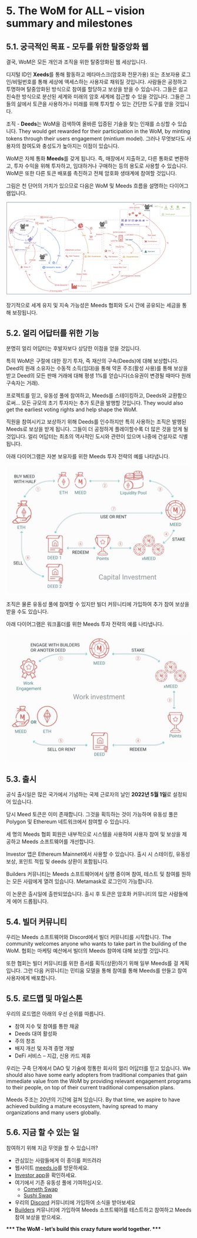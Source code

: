 # 5. The WoM for ALL – vision summary and milestones

## 5.1. 궁극적인 목표 - 모두를 위한 탈중앙화 웹

결국, WoM은 모든 개인과 조직을 위한 탈중앙화된 웹 세상입니다.

디지털 ID인 **Xeeds**를 통해 활동하고 메타마스크(암호화 전문가용) 또는 초보자용 로그인/비밀번호를 통해 세상에 액세스하는 사용자로 채워질 것입니다. 사람들은 공정하고 투명하며 탈중앙화된 방식으로 참여를 할당하고 보상을 받을 수 있습니다. 그들은 쉽고 친숙한 방식으로 분산된 세계와 미래의 암호 세계에 접근할 수 있을 것입니다. 그들은 그들의 삶에서 토큰을 사용하거나 미래를 위해 투자할 수 있는 간단한 도구를 얻을 것입니다.

조직 - **Deeds**는 WoM을 검색하여 올바른 입증된 기술을 찾는 인재를 소싱할 수 있습니다. They would get rewarded for their participation in the WoM, by minting tokens through their users engagement (mintium model). 그러나 무엇보다도 사용자의 참여도와 충성도가 높아지는 이점이 있습니다.

WoM은 자체 통화 **Meeds**를 갖게 됩니다. 즉, 매장에서 지출하고, 다른 통화로 변환하고, 투자 수익을 위해 투자하고, 임대하거나 구매하는 등의 용도로 사용할 수 있습니다. WoM은 또한 다른 토큰 배포를 촉진하고 전체 암호화 생태계에 참여할 것입니다.

그림은 천 단어의 가치가 있으므로 다음은 WoM 및 Meeds 흐름을 설명하는 다이어그램입니다.

![WoM 및 Meeds 흐름](en/img/wom-flows.png)

장기적으로 세계 유지 및 지속 가능성은 Meeds 협회와 도시 간에 공유되는 세금을 통해 보장됩니다.

## 5.2. 얼리 어답터를 위한 기능

분명히 얼리 어답터는 후발자보다 상당한 이점을 얻을 것입니다.

특히 WoM은 구절에 대한 장기 투자, 즉 재산의 구속(Deeds)에 대해 보상합니다. Deed의 원래 소유자는 수동적 소득(임대)을 통해 약혼 주조(활성 사용)를 통해 보상을 받고 Deed의 모든 판매 거래에 대해 평생 1%를 얻습니다(소유권이 변경될 때마다 원래 구속자는 거래).

프로젝트를 믿고, 유동성 풀에 참여하고, Meeds를 스테이킹하고, Deeds와 교환함으로써... 모든 규모의 초기 투자자는 추가 토큰을 발행할 것입니다. They would also get the earliest voting rights and help shape the WoM.

직원을 참여시키고 보상하기 위해 Deeds를 인수하지만 특히 사용하는 조직은 발행된 Meeds로 보상을 받게 됩니다. 그들이 더 공정하게 플레이할수록 더 많은 것을 얻게 될 것입니다. 얼리 어답터는 최초의 역사적인 도시와 관련이 있으며 나중에 건설자로 식별됩니다.

아래 다이어그램은 자본 보유자를 위한 Meeds 투자 전략의 예를 나타냅니다.

![자본 보유자를 위한 Meeds 투자 전략](en/img/invest-capital.png)

조직은 물론 유동성 풀에 참여할 수 있지만 빌더 커뮤니티에 가입하여 추가 참여 보상을 받을 수도 있습니다.

아래 다이어그램은 워크홀더를 위한 Meeds 투자 전략의 예를 나타냅니다.

![워크홀더를 위한 Meeds 투자 전략](en/img/invest-work.png)

## 5.3. 출시

공식 출시일은 많은 국가에서 기념하는 국제 근로자의 날인 **2022년 5월 1일**로 설정되어 있습니다.

당시 Meed 토큰은 이미 존재합니다. 그것을 획득하는 것이 가능하며 유동성 풀은 Polygon 및 Ethereum 네트워크에서 참여할 수 있습니다.

세 명의 Meeds 협회 회원은 내부적으로 시스템을 사용하여 사용자 참여 및 보상을 제공하고 Meeds 소프트웨어를 개선합니다.

Investor 앱은 Ethereum Mainnet에서 사용할 수 있습니다. 출시 시 스테이킹, 유동성 보상, 포인트 적립 및 deeds 상환이 포함됩니다.

Builders 커뮤니티는 Meeds 소프트웨어에서 실행 중이며 참여, 테스트 및 참여를 원하는 모든 사람에게 열려 있습니다. Metamask로 로그인이 가능합니다.

이 논문은 출시일에 출판되었습니다. 출시 후 토큰은 암호화 커뮤니티의 많은 사람들에게 에어 드롭됩니다.

## 5.4. 빌더 커뮤니티

우리는 Meeds 소프트웨어와 Discord에서 빌더 커뮤니티를 시작합니다. The community welcomes anyone who wants to take part in the building of the WoM. 협회는 마케팅 예산에서 빌더의 Meeds 참여에 대해 보상할 것입니다.

또한 협회는 빌더 커뮤니티를 위한 증서를 획득(상환)하기 위해 일부 Meeds를 걸 계획입니다. 그런 다음 커뮤니티는 민티움 모델을 통해 참여를 통해 Meeds를 만들고 참여 사용자에게 배포합니다.

## 5.5. 로드맵 및 마일스톤

우리의 로드맵은 아래의 우선 순위를 따릅니다.

- 참여 지수 및 참여를 통한 채굴
- Deeds 대여 활성화
- 주의 창조
- 배지 개선 및 자격 증명 개발
- DeFi 서비스 – 지갑, 신용 카드 제휴

우리는 구축 단계에서 DAO 및 기술에 정통한 회사의 얼리 어답터를 믿고 있습니다. We should also have some early adopters from traditional companies that gain immediate value from the WoM by providing relevant engagement programs to their people, on top of their current traditional compensation plans.

Meeds 주조는 20년의 기간에 걸쳐 있습니다. By that time, we aspire to have achieved building a mature ecosystem, having spread to many organizations and many users globally.

## 5.6. 지금 할 수 있는 일

참여하기 위해 지금 무엇을 할 수 있습니까?

- 관심있는 사람들에게 이 종이를 퍼뜨려라
- 웹사이트 [meeds.io](https://www.meeds.io/)를 방문하세요.
- [Investor app](https://meeds.io/investors)을 확인하세요.
- 여기에서 기존 유동성 풀에 기여하십시오.
  - [Cometh Swap](https://swap.cometh.io/)
  - [Sushi Swap](https://sushi.com)
- 우리의 [Discord](https://discord.com/invite/hAuADSq3) 커뮤니티에 가입하여 소식을 받아보세요
- [Builders](https://meeds.io/builders) 커뮤니티에 가입하여 Meeds 소프트웨어를 테스트하고 참여하고 Meeds 참여 보상을 받으세요.

**\*\*\* The WoM - let’s build this crazy future world together. \*\*\***
